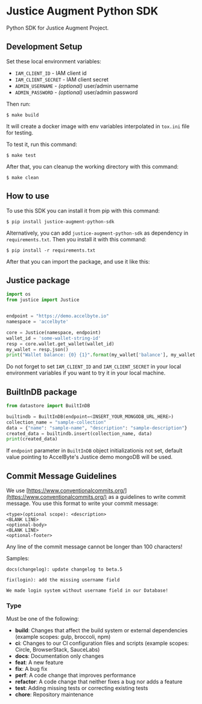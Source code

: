 Justice Augment Python SDK
==========================

Python SDK for Justice Augment Project.

## Development Setup
Set these local environment variables:

- `IAM_CLIENT_ID` - IAM client id
- `IAM_CLIENT_SECRET` - IAM client secret
- `ADMIN_USERNAME` - _(optional)_ user/admin username
- `ADMIN_PASSWORD` - _(optional)_ user/admin password

Then run:
``` shell
$ make build
```

It will create a docker image with env variables interpolated in `tox.ini` file for testing.

To test it, run this command:
```shell
$ make test
```

After that, you can cleanup the working directory with this command:
```shell
$ make clean
```


## How to use
To use this SDK you can install it from pip with this command:

```shell
$ pip install justice-augment-python-sdk
```

Alternatively, you can add `justice-augment-python-sdk` as dependency in `requirements.txt`.
Then you install it with this command:

```shell
$ pip install -r requirements.txt
```

After that you can import the package, and use it like this:

## Justice package

```python
import os
from justice import Justice


endpoint = "https://demo.accelbyte.io"
namespace = 'accelbyte'

core = Justice(namespace, endpoint)
wallet_id = 'some-wallet-string-id'
resp = core.wallet.get_wallet(wallet_id)
my_wallet = resp.json()
print("Wallet balance: {0} {1}".format(my_wallet['balance'], my_wallet['currencyCode']))
```

Do not forget to set `IAM_CLIENT_ID` and `IAM_CLIENT_SECRET` in your local environment variables if you want to try it in your local machine.


## BuiltInDB package
```python
from datastore import BuiltInDB

builtindb = BuiltInDB(endpoint=<INSERT_YOUR_MONGODB_URL_HERE>)
collection_name = "sample-collection"
data = {"name": "sample-name", "description": "sample-description"}
created_data = builtindb.insert(collection_name, data)
print(created_data)
```
If `endpoint` parameter in `BuiltInDB` object initializationis not set, default value pointing to AccelByte's Justice demo mongoDB will be used.   
## Commit Message Guidelines
We use [https://www.conventionalcommits.org/](https://www.conventionalcommits.org/) as a guidelines to write commit message. You use this format to write your commit message:

```
<type>(optional scope): <description>
<BLANK LINE>
<optional-body>
<BLANK LINE>
<optional-footer>
```

Any line of the commit message cannot be longer than 100 characters!

Samples:

```
docs(changelog): update changelog to beta.5
```
```
fix(login): add the missing username field

We made login system without username field in our Database!
```

### Type
Must be one of the following:

* **build**: Changes that affect the build system or external dependencies (example scopes: gulp, broccoli, npm)
* **ci**: Changes to our CI configuration files and scripts (example scopes: Circle, BrowserStack, SauceLabs)
* **docs**: Documentation only changes
* **feat**: A new feature
* **fix**: A bug fix
* **perf**: A code change that improves performance
* **refactor**: A code change that neither fixes a bug nor adds a feature
* **test**: Adding missing tests or correcting existing tests
* **chore**: Repository maintenance